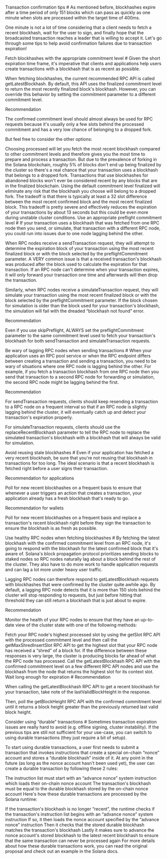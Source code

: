 Transaction confirmation tips #
As mentioned before, blockhashes expire after a time period of only 151 blocks which can pass as quickly as one minute when slots are processed within the target time of 400ms.

One minute is not a lot of time considering that a client needs to fetch a recent blockhash, wait for the user to sign, and finally hope that the broadcasted transaction reaches a leader that is willing to accept it. Let's go through some tips to help avoid confirmation failures due to transaction expiration!

Fetch blockhashes with the appropriate commitment level #
Given the short expiration time frame, it's imperative that clients and applications help users create transactions with a blockhash that is as recent as possible.

When fetching blockhashes, the current recommended RPC API is called getLatestBlockhash. By default, this API uses the finalized commitment level to return the most recently finalized block's blockhash. However, you can override this behavior by setting the commitment parameter to a different commitment level.

Recommendation

The confirmed commitment level should almost always be used for RPC requests because it's usually only a few slots behind the processed commitment and has a very low chance of belonging to a dropped fork.

But feel free to consider the other options:

Choosing processed will let you fetch the most recent blockhash compared to other commitment levels and therefore gives you the most time to prepare and process a transaction. But due to the prevalence of forking in the Solana blockchain, roughly 5% of blocks don't end up being finalized by the cluster so there's a real chance that your transaction uses a blockhash that belongs to a dropped fork. Transactions that use blockhashes for abandoned blocks won't ever be considered recent by any blocks that are in the finalized blockchain.
Using the default commitment level finalized will eliminate any risk that the blockhash you choose will belong to a dropped fork. The tradeoff is that there is typically at least a 32 slot difference between the most recent confirmed block and the most recent finalized block. This tradeoff is pretty severe and effectively reduces the expiration of your transactions by about 13 seconds but this could be even more during unstable cluster conditions.
Use an appropriate preflight commitment level #
If your transaction uses a blockhash that was fetched from one RPC node then you send, or simulate, that transaction with a different RPC node, you could run into issues due to one node lagging behind the other.

When RPC nodes receive a sendTransaction request, they will attempt to determine the expiration block of your transaction using the most recent finalized block or with the block selected by the preflightCommitment parameter. A VERY common issue is that a received transaction's blockhash was produced after the block used to calculate the expiration for that transaction. If an RPC node can't determine when your transaction expires, it will only forward your transaction one time and afterwards will then drop the transaction.

Similarly, when RPC nodes receive a simulateTransaction request, they will simulate your transaction using the most recent finalized block or with the block selected by the preflightCommitment parameter. If the block chosen for simulation is older than the block used for your transaction's blockhash, the simulation will fail with the dreaded “blockhash not found” error.

Recommendation

Even if you use skipPreflight, ALWAYS set the preflightCommitment parameter to the same commitment level used to fetch your transaction's blockhash for both sendTransaction and simulateTransaction requests.

Be wary of lagging RPC nodes when sending transactions #
When your application uses an RPC pool service or when the RPC endpoint differs between creating a transaction and sending a transaction, you need to be wary of situations where one RPC node is lagging behind the other. For example, if you fetch a transaction blockhash from one RPC node then you send that transaction to a second RPC node for forwarding or simulation, the second RPC node might be lagging behind the first.

Recommendation

For sendTransaction requests, clients should keep resending a transaction to a RPC node on a frequent interval so that if an RPC node is slightly lagging behind the cluster, it will eventually catch up and detect your transaction's expiration properly.

For simulateTransaction requests, clients should use the replaceRecentBlockhash parameter to tell the RPC node to replace the simulated transaction's blockhash with a blockhash that will always be valid for simulation.

Avoid reusing stale blockhashes #
Even if your application has fetched a very recent blockhash, be sure that you're not reusing that blockhash in transactions for too long. The ideal scenario is that a recent blockhash is fetched right before a user signs their transaction.

Recommendation for applications

Poll for new recent blockhashes on a frequent basis to ensure that whenever a user triggers an action that creates a transaction, your application already has a fresh blockhash that's ready to go.

Recommendation for wallets

Poll for new recent blockhashes on a frequent basis and replace a transaction's recent blockhash right before they sign the transaction to ensure the blockhash is as fresh as possible.

Use healthy RPC nodes when fetching blockhashes #
By fetching the latest blockhash with the confirmed commitment level from an RPC node, it's going to respond with the blockhash for the latest confirmed block that it's aware of. Solana's block propagation protocol prioritizes sending blocks to staked nodes so RPC nodes naturally lag about a block behind the rest of the cluster. They also have to do more work to handle application requests and can lag a lot more under heavy user traffic.

Lagging RPC nodes can therefore respond to getLatestBlockhash requests with blockhashes that were confirmed by the cluster quite awhile ago. By default, a lagging RPC node detects that it is more than 150 slots behind the cluster will stop responding to requests, but just before hitting that threshold they can still return a blockhash that is just about to expire.

Recommendation

Monitor the health of your RPC nodes to ensure that they have an up-to-date view of the cluster state with one of the following methods:

Fetch your RPC node's highest processed slot by using the getSlot RPC API with the processed commitment level and then call the getMaxShredInsertSlot RPC API to get the highest slot that your RPC node has received a “shred” of a block for. If the difference between these responses is very large, the cluster is producing blocks far ahead of what the RPC node has processed.
Call the getLatestBlockhash RPC API with the confirmed commitment level on a few different RPC API nodes and use the blockhash from the node that returns the highest slot for its context slot.
Wait long enough for expiration #
Recommendation

When calling the getLatestBlockhash RPC API to get a recent blockhash for your transaction, take note of the lastValidBlockHeight in the response.

Then, poll the getBlockHeight RPC API with the confirmed commitment level until it returns a block height greater than the previously returned last valid block height.

Consider using “durable” transactions #
Sometimes transaction expiration issues are really hard to avoid (e.g. offline signing, cluster instability). If the previous tips are still not sufficient for your use-case, you can switch to using durable transactions (they just require a bit of setup).

To start using durable transactions, a user first needs to submit a transaction that invokes instructions that create a special on-chain “nonce” account and stores a “durable blockhash” inside of it. At any point in the future (as long as the nonce account hasn't been used yet), the user can create a durable transaction by following these 2 rules:

The instruction list must start with an “advance nonce” system instruction which loads their on-chain nonce account
The transaction's blockhash must be equal to the durable blockhash stored by the on-chain nonce account
Here's how these durable transactions are processed by the Solana runtime:

If the transaction's blockhash is no longer “recent”, the runtime checks if the transaction's instruction list begins with an “advance nonce” system instruction
If so, it then loads the nonce account specified by the “advance nonce” instruction
Then it checks that the stored durable blockhash matches the transaction's blockhash
Lastly it makes sure to advance the nonce account's stored blockhash to the latest recent blockhash to ensure that the same transaction can never be processed again
For more details about how these durable transactions work, you can read the original proposal and check out an example in the Solana docs.